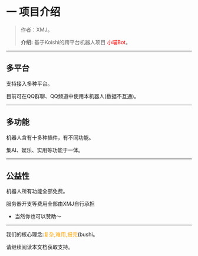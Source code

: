 



# 一 项目介绍

> 作者：XMJ。
>
> **介绍:** 基于Koishi的跨平台机器人项目 <font color=red>小喵Bot</font>。

---

## 多平台

支持接入多种平台。

目前可在QQ群聊、QQ频道中使用本机器人(数据不互通)。

---

## 多功能

机器人含有十多种插件，有不同功能。

集AI、娱乐、实用等功能于一体。

---

## 公益性

机器人所有功能全部免费。

服务器开支等费用全部由XMJ自行承担

* 当然你也可以赞助～

---

我们的核心理念:<font color=orange>复杂,难用,报完</font>(bushi。

请继续阅读本文档获取支持。
